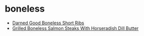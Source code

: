 # boneless

 * [Darned Good Boneless Short Ribs](index/d/darned-good-boneless-short-ribs-352974.json)
 * [Grilled Boneless Salmon Steaks With Horseradish Dill Butter](index/g/grilled-boneless-salmon-steaks-with-horseradish-dill-butter-238702.json)
